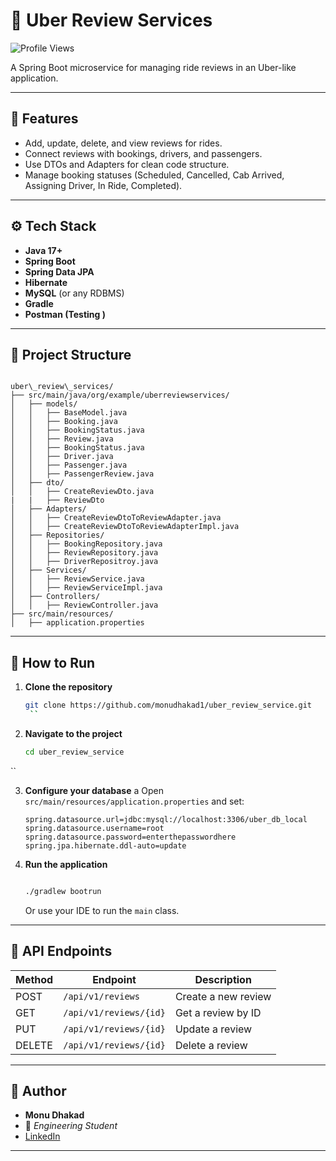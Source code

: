 # 🚖 Uber Review Services

![Profile Views](https://visitor-badge.laobi.icu/badge?page_id=monudhakad1.uber_review_service)


A Spring Boot microservice for managing ride reviews in an Uber-like application.

---

## 📌 Features

- Add, update, delete, and view reviews for rides.
- Connect reviews with bookings, drivers, and passengers.
- Use DTOs and Adapters for clean code structure.
- Manage booking statuses (Scheduled, Cancelled, Cab Arrived, Assigning Driver, In Ride, Completed).

---

## ⚙️ Tech Stack

- **Java 17+**
- **Spring Boot**
- **Spring Data JPA**
- **Hibernate**
- **MySQL** (or any RDBMS)
- **Gradle**
- **Postman (Testing )**

---

## 📁 Project Structure

```

uber\_review\_services/
├── src/main/java/org/example/uberreviewservices/
│   ├── models/
│   │   ├── BaseModel.java
│   │   ├── Booking.java
│   │   ├── BookingStatus.java
│   │   ├── Review.java
│   │   ├── BookingStatus.java
│   │   ├── Driver.java
│   │   ├── Passenger.java
│   │   ├── PassengerReview.java
│   ├── dto/
│   │   ├── CreateReviewDto.java
|   |   ├── ReviewDto
│   ├── Adapters/
│   │   ├── CreateReviewDtoToReviewAdapter.java
│   │   ├── CreateReviewDtoToReviewAdapterImpl.java
│   ├── Repositories/
│   │   ├── BookingRepository.java
│   │   ├── ReviewRepository.java
│   │   ├── DriverRepositroy.java
│   ├── Services/
│   │   ├── ReviewService.java
│   │   ├── ReviewServiceImpl.java
│   ├── Controllers/
│   │   ├── ReviewController.java
├── src/main/resources/
│   ├── application.properties

````

---

## 🚀 How to Run

1. **Clone the repository**
   ```bash
   git clone https://github.com/monudhakad1/uber_review_service.git
    ``

2. **Navigate to the project**
   ```bash
   cd uber_review_service
``


3. **Configure your database**
a
   Open `src/main/resources/application.properties` and set:

   ```properties
   spring.datasource.url=jdbc:mysql://localhost:3306/uber_db_local
   spring.datasource.username=root
   spring.datasource.password=enterthepasswordhere
   spring.jpa.hibernate.ddl-auto=update
   ````

4. **Run the application**

   ```bash

   ./gradlew bootrun

   ````

   Or use your IDE to run the `main` class.

---

## 📡 API Endpoints

| Method | Endpoint            | Description         |
| ------ | ------------------- | ------------------- |
| POST   | `/api/v1/reviews`      | Create a new review |
| GET    | `/api/v1/reviews/{id}` | Get a review by ID  |
| PUT    | `/api/v1/reviews/{id}` | Update a review     |
| DELETE | `/api/v1/reviews/{id}` | Delete a review     |

---

## 👤 Author

* **Monu Dhakad**
* 📌 *Engineering Student*
* [LinkedIn](https://www.linkedin.com/in/monu-dhakad-42b525276/)

---


